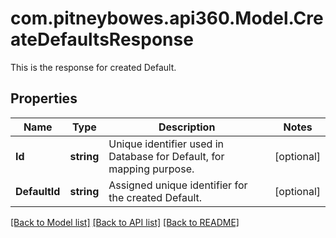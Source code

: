 # com.pitneybowes.api360.Model.CreateDefaultsResponse
This is the response for created Default.

## Properties

Name | Type | Description | Notes
------------ | ------------- | ------------- | -------------
**Id** | **string** | Unique identifier used in Database for Default, for mapping purpose. | [optional] 
**DefaultId** | **string** | Assigned unique identifier for the created Default. | [optional] 

[[Back to Model list]](../../README.md#documentation-for-models) [[Back to API list]](../../README.md#documentation-for-api-endpoints) [[Back to README]](../../README.md)

